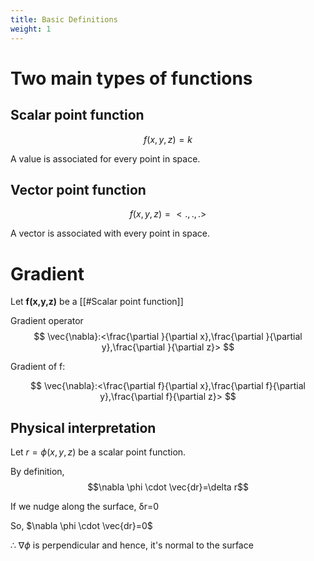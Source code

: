 ```yaml
---
title: Basic Definitions
weight: 1
---
```

# Two main types of functions

## Scalar point function

$$f(x,y,z)=k$$

A value is associated for every point in space.

## Vector point function

$$f(x,y,z)=<.,.,.>$$

A vector is associated with every point in space.

# Gradient

Let **f(x,y,z)** be a [[#Scalar point function]]

Gradient operator
$$
\vec{\nabla}:<\frac{\partial }{\partial x},\frac{\partial }{\partial y},\frac{\partial }{\partial z}>
$$

Gradient of f:

$$
\vec{\nabla}:<\frac{\partial f}{\partial x},\frac{\partial f}{\partial y},\frac{\partial f}{\partial z}>
$$

## Physical interpretation

Let $r=\phi(x,y,z)$ be a scalar point function.

By definition, $$\nabla \phi \cdot \vec{dr}=\delta r$$

If we nudge along the surface, δr=0

So, $\nabla \phi \cdot \vec{dr}=0$

∴ $\nabla \phi$ is perpendicular and hence, it's normal to the surface
